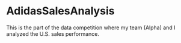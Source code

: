 # AdidasSalesAnalysis
This is the part of the data competition where my team (Alpha) and I analyzed the U.S. sales performance.
